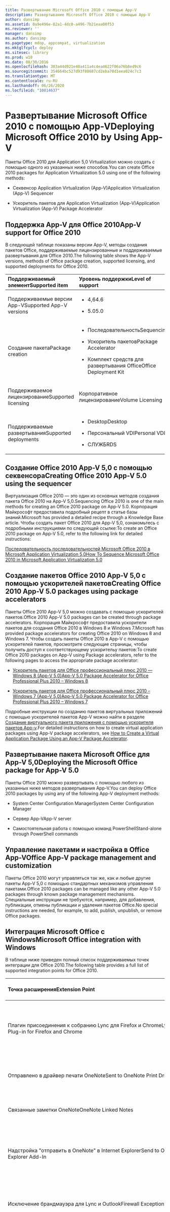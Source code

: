 ```yaml
---
title: Развертывание Microsoft Office 2010 с помощью App-V
description: Развертывание Microsoft Office 2010 с помощью App-V
author: dansimp
ms.assetid: 0a9e496e-82a1-4dc0-a496-7b21eaa00f53
ms.reviewer: ''
manager: dansimp
ms.author: dansimp
ms.pagetype: mdop, appcompat, virtualization
ms.mktglfcycl: deploy
ms.sitesec: library
ms.prod: w10
ms.date: 08/30/2016
ms.openlocfilehash: 303a44d921e40a411a4c4ea4622f06a76b8ed9c6
ms.sourcegitcommit: 354664bc527d93f80687cd2eba70d1eea024c7c3
ms.translationtype: MT
ms.contentlocale: ru-RU
ms.lasthandoff: 06/26/2020
ms.locfileid: "10814637"
---
```

# <span data-ttu-id="885ed-103">Развертывание Microsoft Office 2010 с помощью App-V</span><span class="sxs-lookup"><span data-stu-id="885ed-103">Deploying Microsoft Office 2010 by Using App-V</span></span>


<span data-ttu-id="885ed-104">Пакеты Office 2010 для Application 5,0 Virtualization можно создать с помощью одного из указанных ниже способов.</span><span class="sxs-lookup"><span data-stu-id="885ed-104">You can create Office 2010 packages for Application Virtualization 5.0 using one of the following methods:</span></span>

-   <span data-ttu-id="885ed-105">Секвенсор Application Virtualization (App-V)</span><span class="sxs-lookup"><span data-stu-id="885ed-105">Application Virtualization (App-V) Sequencer</span></span>

-   <span data-ttu-id="885ed-106">Ускоритель пакетов для Application Virtualization (App-V)</span><span class="sxs-lookup"><span data-stu-id="885ed-106">Application Virtualization (App-V) Package Accelerator</span></span>

## <span data-ttu-id="885ed-107">Поддержка App-V для Office 2010</span><span class="sxs-lookup"><span data-stu-id="885ed-107">App-V support for Office 2010</span></span>


<span data-ttu-id="885ed-108">В следующей таблице показаны версии App-V, методы создания пакетов Office, поддерживаемые лицензированные и поддерживаемые развертывания для Office 2010.</span><span class="sxs-lookup"><span data-stu-id="885ed-108">The following table shows the App-V versions, methods of Office package creation, supported licensing, and supported deployments for Office 2010.</span></span>

<table>
<colgroup>
<col width="50%" />
<col width="50%" />
</colgroup>
<thead>
<tr class="header">
<th align="left"><span data-ttu-id="885ed-109">Поддерживаемый элемент</span><span class="sxs-lookup"><span data-stu-id="885ed-109">Supported item</span></span></th>
<th align="left"><span data-ttu-id="885ed-110">Уровень поддержки</span><span class="sxs-lookup"><span data-stu-id="885ed-110">Level of support</span></span></th>
</tr>
</thead>
<tbody>
<tr class="odd">
<td align="left"><p><span data-ttu-id="885ed-111">Поддерживаемые версии App-V</span><span class="sxs-lookup"><span data-stu-id="885ed-111">Supported App-V versions</span></span></p></td>
<td align="left"><ul>
<li><p><span data-ttu-id="885ed-112">4,6</span><span class="sxs-lookup"><span data-stu-id="885ed-112">4.6</span></span></p></li>
<li><p><span data-ttu-id="885ed-113">5.0</span><span class="sxs-lookup"><span data-stu-id="885ed-113">5.0</span></span></p></li>
</ul></td>
</tr>
<tr class="even">
<td align="left"><p><span data-ttu-id="885ed-114">Создание пакета</span><span class="sxs-lookup"><span data-stu-id="885ed-114">Package creation</span></span></p></td>
<td align="left"><ul>
<li><p><span data-ttu-id="885ed-115">Последовательность</span><span class="sxs-lookup"><span data-stu-id="885ed-115">Sequencing</span></span></p></li>
<li><p><span data-ttu-id="885ed-116">Ускоритель пакетов</span><span class="sxs-lookup"><span data-stu-id="885ed-116">Package Accelerator</span></span></p></li>
<li><p><span data-ttu-id="885ed-117">Комплект средств для развертывания Office</span><span class="sxs-lookup"><span data-stu-id="885ed-117">Office Deployment Kit</span></span></p></li>
</ul></td>
</tr>
<tr class="odd">
<td align="left"><p><span data-ttu-id="885ed-118">Поддерживаемое лицензирование</span><span class="sxs-lookup"><span data-stu-id="885ed-118">Supported licensing</span></span></p></td>
<td align="left"><p><span data-ttu-id="885ed-119">Корпоративное лицензирование</span><span class="sxs-lookup"><span data-stu-id="885ed-119">Volume Licensing</span></span></p></td>
</tr>
<tr class="even">
<td align="left"><p><span data-ttu-id="885ed-120">Поддерживаемые развертывания</span><span class="sxs-lookup"><span data-stu-id="885ed-120">Supported deployments</span></span></p></td>
<td align="left"><ul>
<li><p><span data-ttu-id="885ed-121">Desktop</span><span class="sxs-lookup"><span data-stu-id="885ed-121">Desktop</span></span></p></li>
<li><p><span data-ttu-id="885ed-122">Персональный VDI</span><span class="sxs-lookup"><span data-stu-id="885ed-122">Personal VDI</span></span></p></li>
<li><p><span data-ttu-id="885ed-123">СЛУЖБ</span><span class="sxs-lookup"><span data-stu-id="885ed-123">RDS</span></span></p></li>
</ul></td>
</tr>
</tbody>
</table>

 

## <span data-ttu-id="885ed-124">Создание Office 2010 App-V 5,0 с помощью секвенсора</span><span class="sxs-lookup"><span data-stu-id="885ed-124">Creating Office 2010 App-V 5.0 using the sequencer</span></span>


<span data-ttu-id="885ed-125">Виртуализация Office 2010 — это один из основных методов создания пакета Office 2010 на App-V 5,0.</span><span class="sxs-lookup"><span data-stu-id="885ed-125">Sequencing Office 2010 is one of the main methods for creating an Office 2010 package on App-V 5.0.</span></span> <span data-ttu-id="885ed-126">Корпорация Майкрософт предоставила подробный рецепт в статье базы знаний.</span><span class="sxs-lookup"><span data-stu-id="885ed-126">Microsoft has provided a detailed recipe through a Knowledge Base article.</span></span> <span data-ttu-id="885ed-127">Чтобы создать пакет Office 2010 для App-V 5,0, ознакомьтесь с подробными инструкциями по следующей ссылке:</span><span class="sxs-lookup"><span data-stu-id="885ed-127">To create an Office 2010 package on App-V 5.0, refer to the following link for detailed instructions:</span></span>

[<span data-ttu-id="885ed-128">Последовательность последовательностей Microsoft Office 2010 в Microsoft Application Virtualization 5,0</span><span class="sxs-lookup"><span data-stu-id="885ed-128">How To Sequence Microsoft Office 2010 in Microsoft Application Virtualization 5.0</span></span>](https://go.microsoft.com/fwlink/p/?LinkId=330676)

## <span data-ttu-id="885ed-129">Создание пакетов Office 2010 App-V 5,0 с помощью ускорителей пакетов</span><span class="sxs-lookup"><span data-stu-id="885ed-129">Creating Office 2010 App-V 5.0 packages using package accelerators</span></span>


<span data-ttu-id="885ed-130">Пакеты Office 2010 App-V 5,0 можно создавать с помощью ускорителей пакетов.</span><span class="sxs-lookup"><span data-stu-id="885ed-130">Office 2010 App-V 5.0 packages can be created through package accelerators.</span></span> <span data-ttu-id="885ed-131">Корпорация Майкрософт предоставила ускорители пакетов для создания Office 2010 в Windows 8 и Windows 7.</span><span class="sxs-lookup"><span data-stu-id="885ed-131">Microsoft has provided package accelerators for creating Office 2010 on Windows 8 and Windows 7.</span></span> <span data-ttu-id="885ed-132">Чтобы создать пакеты Office 2010 в App-V с помощью ускорителей пакетов, просмотрите следующие страницы, чтобы получить доступ к соответствующему ускорительу пакетов:</span><span class="sxs-lookup"><span data-stu-id="885ed-132">To create Office 2010 packages on App-V using Package accelerators, refer to the following pages to access the appropriate package accelerator:</span></span>

-   [<span data-ttu-id="885ed-133">Ускоритель пакетов для Office профессиональный плюс 2010 — Windows 8 (App-V 5,0)</span><span class="sxs-lookup"><span data-stu-id="885ed-133">App-V 5.0 Package Accelerator for Office Professional Plus 2010 – Windows 8</span></span>](https://go.microsoft.com/fwlink/p/?LinkId=330677)

-   [<span data-ttu-id="885ed-134">Ускоритель пакетов для Office профессиональный плюс 2010 – Windows 7 (App-V 5,0)</span><span class="sxs-lookup"><span data-stu-id="885ed-134">App-V 5.0 Package Accelerator for Office Professional Plus 2010 – Windows 7</span></span>](https://go.microsoft.com/fwlink/p/?LinkId=330678)

<span data-ttu-id="885ed-135">Подробные инструкции по созданию пакетов виртуальных приложений с помощью ускорителей пакетов App-V можно найти в разделе [Создание виртуального пакета приложения с помощью ускорителя пакетов App-v](how-to-create-a-virtual-application-package-using-an-app-v-package-accelerator.md).</span><span class="sxs-lookup"><span data-stu-id="885ed-135">For detailed instructions on how to create virtual application packages using App-V package accelerators, see [How to Create a Virtual Application Package Using an App-V Package Accelerator](how-to-create-a-virtual-application-package-using-an-app-v-package-accelerator.md).</span></span>

## <span data-ttu-id="885ed-136">Развертывание пакета Microsoft Office для App-V 5,0</span><span class="sxs-lookup"><span data-stu-id="885ed-136">Deploying the Microsoft Office package for App-V 5.0</span></span>


<span data-ttu-id="885ed-137">Пакеты Office 2010 можно развертывать с помощью любого из указанных ниже методов развертывания App-V.</span><span class="sxs-lookup"><span data-stu-id="885ed-137">You can deploy Office 2010 packages by using any of the following App-V deployment methods:</span></span>

-   <span data-ttu-id="885ed-138">System Center Configuration Manager</span><span class="sxs-lookup"><span data-stu-id="885ed-138">System Center Configuration Manager</span></span>

-   <span data-ttu-id="885ed-139">Сервер App-V</span><span class="sxs-lookup"><span data-stu-id="885ed-139">App-V server</span></span>

-   <span data-ttu-id="885ed-140">Самостоятельная работа с помощью команд PowerShell</span><span class="sxs-lookup"><span data-stu-id="885ed-140">Stand-alone through PowerShell commands</span></span>

## <span data-ttu-id="885ed-141">Управление пакетами и настройка в Office App-V</span><span class="sxs-lookup"><span data-stu-id="885ed-141">Office App-V package management and customization</span></span>


<span data-ttu-id="885ed-142">Пакеты Office 2010 могут управляться так же, как и любые другие пакеты App-V 5,0 с помощью стандартных механизмов управления пакетами.</span><span class="sxs-lookup"><span data-stu-id="885ed-142">Office 2010 packages can be managed like any other App-V 5.0 packages through known package management mechanisms.</span></span> <span data-ttu-id="885ed-143">Специальные инструкции не требуются, например, для добавления, публикации, отмены публикации и удаления пакетов Office.</span><span class="sxs-lookup"><span data-stu-id="885ed-143">No special instructions are needed, for example, to add, publish, unpublish, or remove Office packages.</span></span>

## <span data-ttu-id="885ed-144">Интеграция Microsoft Office с Windows</span><span class="sxs-lookup"><span data-stu-id="885ed-144">Microsoft Office integration with Windows</span></span>


<span data-ttu-id="885ed-145">В таблице ниже приведен полный список поддерживаемых точек интеграции для Office 2010.</span><span class="sxs-lookup"><span data-stu-id="885ed-145">The following table provides a full list of supported integration points for Office 2010.</span></span>

<table>
<colgroup>
<col width="33%" />
<col width="33%" />
<col width="33%" />
</colgroup>
<thead>
<tr class="header">
<th align="left"><span data-ttu-id="885ed-146">Точка расширения</span><span class="sxs-lookup"><span data-stu-id="885ed-146">Extension Point</span></span></th>
<th align="left"><span data-ttu-id="885ed-147">Описание</span><span class="sxs-lookup"><span data-stu-id="885ed-147">Description</span></span></th>
<th align="left"><span data-ttu-id="885ed-148">Office 2010</span><span class="sxs-lookup"><span data-stu-id="885ed-148">Office 2010</span></span></th>
</tr>
</thead>
<tbody>
<tr class="odd">
<td align="left"><p><span data-ttu-id="885ed-149">Плагин присоединения к собранию Lync для Firefox и Chrome</span><span class="sxs-lookup"><span data-stu-id="885ed-149">Lync meeting Join Plug-in for Firefox and Chrome</span></span></p></td>
<td align="left"><p><span data-ttu-id="885ed-150">Пользователь может присоединиться к собраниям Lync из Firefox и Chrome</span><span class="sxs-lookup"><span data-stu-id="885ed-150">User can join Lync meetings from Firefox and Chrome</span></span></p></td>
<td align="left"><p></p></td>
</tr>
<tr class="even">
<td align="left"><p><span data-ttu-id="885ed-151">Отправлено в драйвер печати OneNote</span><span class="sxs-lookup"><span data-stu-id="885ed-151">Sent to OneNote Print Driver</span></span></p></td>
<td align="left"><p><span data-ttu-id="885ed-152">Пользователь может печатать в OneNote</span><span class="sxs-lookup"><span data-stu-id="885ed-152">User can print to OneNote</span></span></p></td>
<td align="left"><p><span data-ttu-id="885ed-153">Да</span><span class="sxs-lookup"><span data-stu-id="885ed-153">Yes</span></span></p></td>
</tr>
<tr class="odd">
<td align="left"><p><span data-ttu-id="885ed-154">Связанные заметки OneNote</span><span class="sxs-lookup"><span data-stu-id="885ed-154">OneNote Linked Notes</span></span></p></td>
<td align="left"><p><span data-ttu-id="885ed-155">Связанные заметки OneNote</span><span class="sxs-lookup"><span data-stu-id="885ed-155">OneNote Linked Notes</span></span></p></td>
<td align="left"><p></p></td>
</tr>
<tr class="even">
<td align="left"><p><span data-ttu-id="885ed-156">Надстройка "отправить в OneNote" в Internet Explorer</span><span class="sxs-lookup"><span data-stu-id="885ed-156">Send to OneNote Internet Explorer Add-In</span></span></p></td>
<td align="left"><p><span data-ttu-id="885ed-157">Пользователь может отправлять сообщения в OneNote из браузера Internet Explorer</span><span class="sxs-lookup"><span data-stu-id="885ed-157">User can send to OneNote from IE</span></span></p></td>
<td align="left"><p></p></td>
</tr>
<tr class="odd">
<td align="left"><p><span data-ttu-id="885ed-158">Исключение брандмауэра для Lync и Outlook</span><span class="sxs-lookup"><span data-stu-id="885ed-158">Firewall Exception for Lync and Outlook</span></span></p></td>
<td align="left"><p><span data-ttu-id="885ed-159">Исключение брандмауэра для Lync и Outlook</span><span class="sxs-lookup"><span data-stu-id="885ed-159">Firewall Exception for Lync and Outlook</span></span></p></td>
<td align="left"><p></p></td>
</tr>
<tr class="even">
<td align="left"><p><span data-ttu-id="885ed-160">Клиент MAPI</span><span class="sxs-lookup"><span data-stu-id="885ed-160">MAPI Client</span></span></p></td>
<td align="left"><p><span data-ttu-id="885ed-161">Встроенные приложения и надстройки могут взаимодействовать с виртуальным приложением Outlook через MAPI</span><span class="sxs-lookup"><span data-stu-id="885ed-161">Native apps and add-ins can interact with virtual Outlook through MAPI</span></span></p></td>
<td align="left"><p></p></td>
</tr>
<tr class="odd">
<td align="left"><p><span data-ttu-id="885ed-162">Подключаемый модуль SharePoint для Firefox</span><span class="sxs-lookup"><span data-stu-id="885ed-162">SharePoint Plugin for Firefox</span></span></p></td>
<td align="left"><p><span data-ttu-id="885ed-163">Пользователь может использовать возможности SharePoint в Firefox</span><span class="sxs-lookup"><span data-stu-id="885ed-163">User can use SharePoint features in Firefox</span></span></p></td>
<td align="left"><p></p></td>
</tr>
<tr class="even">
<td align="left"><p><span data-ttu-id="885ed-164">Приложение панели управления "почта"</span><span class="sxs-lookup"><span data-stu-id="885ed-164">Mail Control Panel Applet</span></span></p></td>
<td align="left"><p><span data-ttu-id="885ed-165">Пользователь получает панель управления "почта" в Outlook</span><span class="sxs-lookup"><span data-stu-id="885ed-165">User gets the mail control panel applet in Outlook</span></span></p></td>
<td align="left"><p><span data-ttu-id="885ed-166">Да</span><span class="sxs-lookup"><span data-stu-id="885ed-166">Yes</span></span></p></td>
</tr>
<tr class="odd">
<td align="left"><p><span data-ttu-id="885ed-167">Основные сборки взаимодействия</span><span class="sxs-lookup"><span data-stu-id="885ed-167">Primary Interop Assemblies</span></span></p></td>
<td align="left"><p><span data-ttu-id="885ed-168">Поддержка управляемых надстроек</span><span class="sxs-lookup"><span data-stu-id="885ed-168">Support managed add-ins</span></span></p></td>
<td align="left"><p></p></td>
</tr>
<tr class="even">
<td align="left"><p><span data-ttu-id="885ed-169">Обработчик кэша документов Office</span><span class="sxs-lookup"><span data-stu-id="885ed-169">Office Document Cache Handler</span></span></p></td>
<td align="left"><p><span data-ttu-id="885ed-170">Разрешение кэша документов для приложений Office</span><span class="sxs-lookup"><span data-stu-id="885ed-170">Allows Document Cache for Office applications</span></span></p></td>
<td align="left"><p></p></td>
</tr>
<tr class="odd">
<td align="left"><p><span data-ttu-id="885ed-171">Обработчик поиска протоколов Outlook</span><span class="sxs-lookup"><span data-stu-id="885ed-171">Outlook Protocol Search handler</span></span></p></td>
<td align="left"><p><span data-ttu-id="885ed-172">Пользователь может выполнять поиск в Outlook</span><span class="sxs-lookup"><span data-stu-id="885ed-172">User can search in outlook</span></span></p></td>
<td align="left"><p><span data-ttu-id="885ed-173">Да</span><span class="sxs-lookup"><span data-stu-id="885ed-173">Yes</span></span></p></td>
</tr>
<tr class="even">
<td align="left"><p><span data-ttu-id="885ed-174">Элементы управления ActiveX:</span><span class="sxs-lookup"><span data-stu-id="885ed-174">Active X Controls:</span></span></p></td>
<td align="left"><p><span data-ttu-id="885ed-175">Дополнительные сведения об элементах ActiveX можно найти в <a href="https://go.microsoft.com/fwlink/p/?LinkId=331361" data-raw-source="[ActiveX Control API Reference](https://go.microsoft.com/fwlink/p/?LinkId=331361)"> справочнике API элементов ActiveX </a> .</span><span class="sxs-lookup"><span data-stu-id="885ed-175">For more information on ActiveX controls, refer to <a href="https://go.microsoft.com/fwlink/p/?LinkId=331361" data-raw-source="[ActiveX Control API Reference](https://go.microsoft.com/fwlink/p/?LinkId=331361)">ActiveX Control API Reference</a>.</span></span></p></td>
<td align="left"><p></p></td>
</tr>
<tr class="odd">
<td align="left"><p>   <span data-ttu-id="885ed-176">Groove. SiteClient</span><span class="sxs-lookup"><span data-stu-id="885ed-176">Groove.SiteClient</span></span></p></td>
<td align="left"><p><span data-ttu-id="885ed-177">Элемент управления ActiveX</span><span class="sxs-lookup"><span data-stu-id="885ed-177">Active X Control</span></span></p></td>
<td align="left"><p></p></td>
</tr>
<tr class="even">
<td align="left"><p>   <span data-ttu-id="885ed-178">PortalConnect.PersonalSite</span><span class="sxs-lookup"><span data-stu-id="885ed-178">PortalConnect.PersonalSite</span></span></p></td>
<td align="left"><p><span data-ttu-id="885ed-179">Элемент управления ActiveX</span><span class="sxs-lookup"><span data-stu-id="885ed-179">Active X Control</span></span></p></td>
<td align="left"><p></p></td>
</tr>
<tr class="odd">
<td align="left"><p>   <span data-ttu-id="885ed-180">SharePoint. openDocument</span><span class="sxs-lookup"><span data-stu-id="885ed-180">SharePoint.openDocuments</span></span></p></td>
<td align="left"><p><span data-ttu-id="885ed-181">Элемент управления ActiveX</span><span class="sxs-lookup"><span data-stu-id="885ed-181">Active X Control</span></span></p></td>
<td align="left"><p></p></td>
</tr>
<tr class="even">
<td align="left"><p>   <span data-ttu-id="885ed-182">SharePoint. ExportDatabase</span><span class="sxs-lookup"><span data-stu-id="885ed-182">SharePoint.ExportDatabase</span></span></p></td>
<td align="left"><p><span data-ttu-id="885ed-183">Элемент управления ActiveX</span><span class="sxs-lookup"><span data-stu-id="885ed-183">Active X Control</span></span></p></td>
<td align="left"><p></p></td>
</tr>
<tr class="odd">
<td align="left"><p>   <span data-ttu-id="885ed-184">SharePoint. SpreadSheetLauncher</span><span class="sxs-lookup"><span data-stu-id="885ed-184">SharePoint.SpreadSheetLauncher</span></span></p></td>
<td align="left"><p><span data-ttu-id="885ed-185">Элемент управления ActiveX</span><span class="sxs-lookup"><span data-stu-id="885ed-185">Active X Control</span></span></p></td>
<td align="left"><p></p></td>
</tr>
<tr class="even">
<td align="left"><p>   <span data-ttu-id="885ed-186">SharePoint. StssyncHander</span><span class="sxs-lookup"><span data-stu-id="885ed-186">SharePoint.StssyncHander</span></span></p></td>
<td align="left"><p><span data-ttu-id="885ed-187">Элемент управления ActiveX</span><span class="sxs-lookup"><span data-stu-id="885ed-187">Active X Control</span></span></p></td>
<td align="left"><p></p></td>
</tr>
<tr class="odd">
<td align="left"><p>   <span data-ttu-id="885ed-188">SharePoint. DragUploadCtl</span><span class="sxs-lookup"><span data-stu-id="885ed-188">SharePoint.DragUploadCtl</span></span></p></td>
<td align="left"><p><span data-ttu-id="885ed-189">Элемент управления ActiveX</span><span class="sxs-lookup"><span data-stu-id="885ed-189">Active X Control</span></span></p></td>
<td align="left"><p></p></td>
</tr>
<tr class="even">
<td align="left"><p>   <span data-ttu-id="885ed-190">SharePoint. DragDownloadCtl</span><span class="sxs-lookup"><span data-stu-id="885ed-190">SharePoint.DragDownloadCtl</span></span></p></td>
<td align="left"><p><span data-ttu-id="885ed-191">Элемент управления ActiveX</span><span class="sxs-lookup"><span data-stu-id="885ed-191">Active X Control</span></span></p></td>
<td align="left"><p></p></td>
</tr>
<tr class="odd">
<td align="left"><p>   <span data-ttu-id="885ed-192">SharePoint. OpenXMLDocuments</span><span class="sxs-lookup"><span data-stu-id="885ed-192">Sharpoint.OpenXMLDocuments</span></span></p></td>
<td align="left"><p><span data-ttu-id="885ed-193">Элемент управления ActiveX</span><span class="sxs-lookup"><span data-stu-id="885ed-193">Active X Control</span></span></p></td>
<td align="left"><p></p></td>
</tr>
<tr class="even">
<td align="left"><p>   <span data-ttu-id="885ed-194">SharePoint. ClipboardCtl</span><span class="sxs-lookup"><span data-stu-id="885ed-194">Sharepoint.ClipboardCtl</span></span></p></td>
<td align="left"><p><span data-ttu-id="885ed-195">Элемент управления ActiveX</span><span class="sxs-lookup"><span data-stu-id="885ed-195">Active X control</span></span></p></td>
<td align="left"><p></p></td>
</tr>
<tr class="odd">
<td align="left"><p>   <span data-ttu-id="885ed-196">WinProj. активатор</span><span class="sxs-lookup"><span data-stu-id="885ed-196">WinProj.Activator</span></span></p></td>
<td align="left"><p><span data-ttu-id="885ed-197">Элемент управления ActiveX</span><span class="sxs-lookup"><span data-stu-id="885ed-197">Active X Control</span></span></p></td>
<td align="left"><p></p></td>
</tr>
<tr class="even">
<td align="left"><p>   <span data-ttu-id="885ed-198">Name. NameCtrl</span><span class="sxs-lookup"><span data-stu-id="885ed-198">Name.NameCtrl</span></span></p></td>
<td align="left"><p><span data-ttu-id="885ed-199">Элемент управления ActiveX</span><span class="sxs-lookup"><span data-stu-id="885ed-199">Active X Control</span></span></p></td>
<td align="left"><p></p></td>
</tr>
<tr class="odd">
<td align="left"><p>   <span data-ttu-id="885ed-200">STSUPld.CopyCtl</span><span class="sxs-lookup"><span data-stu-id="885ed-200">STSUPld.CopyCtl</span></span></p></td>
<td align="left"><p><span data-ttu-id="885ed-201">Элемент управления ActiveX</span><span class="sxs-lookup"><span data-stu-id="885ed-201">Active X Control</span></span></p></td>
<td align="left"><p></p></td>
</tr>
<tr class="even">
<td align="left"><p>   <span data-ttu-id="885ed-202">CommunicatorMeetingJoinAx.JoinManager</span><span class="sxs-lookup"><span data-stu-id="885ed-202">CommunicatorMeetingJoinAx.JoinManager</span></span></p></td>
<td align="left"><p><span data-ttu-id="885ed-203">Элемент управления ActiveX</span><span class="sxs-lookup"><span data-stu-id="885ed-203">Active X Control</span></span></p></td>
<td align="left"><p></p></td>
</tr>
<tr class="odd">
<td align="left"><p>   <span data-ttu-id="885ed-204">LISTNET. Listnet</span><span class="sxs-lookup"><span data-stu-id="885ed-204">LISTNET.Listnet</span></span></p></td>
<td align="left"><p><span data-ttu-id="885ed-205">Элемент управления ActiveX</span><span class="sxs-lookup"><span data-stu-id="885ed-205">Active X Control</span></span></p></td>
<td align="left"><p></p></td>
</tr>
<tr class="even">
<td align="left"><p>   <span data-ttu-id="885ed-206">Вспомогательное приложение браузера OneDrive Pro</span><span class="sxs-lookup"><span data-stu-id="885ed-206">OneDrive Pro Browser Helper</span></span></p></td>
<td align="left"><p><span data-ttu-id="885ed-207">Элемент управления ActiveX]</span><span class="sxs-lookup"><span data-stu-id="885ed-207">Active X Control]</span></span></p></td>
<td align="left"><p></p></td>
</tr>
<tr class="odd">
<td align="left"><p><span data-ttu-id="885ed-208">Наложения значков OneDrive Pro</span><span class="sxs-lookup"><span data-stu-id="885ed-208">OneDrive Pro Icon Overlays</span></span></p></td>
<td align="left"><p><span data-ttu-id="885ed-209">Перекрытие значков оболочки в проводнике Windows при просмотре папок в папках OneDrive Pro</span><span class="sxs-lookup"><span data-stu-id="885ed-209">Windows explorer shell icon overlays when users look at folders OneDrive Pro folders</span></span></p></td>
<td align="left"><p></p></td>
</tr>
</tbody>
</table>

 

## <span data-ttu-id="885ed-210">Дополнительные ресурсы</span><span class="sxs-lookup"><span data-stu-id="885ed-210">Additional resources</span></span>


**<span data-ttu-id="885ed-211">Пакеты Office 2013 App-V 5,0 5,0 дополнительные ресурсы</span><span class="sxs-lookup"><span data-stu-id="885ed-211">Office 2013 App-V 5.0 Packages 5.0 Additional Resources</span></span>**

[<span data-ttu-id="885ed-212">Поддерживаемые сценарии для развертывания Microsoft Office в последовательном пакете App-V</span><span class="sxs-lookup"><span data-stu-id="885ed-212">Supported scenarios for deploying Microsoft Office as a sequenced App-V Package</span></span>](https://go.microsoft.com/fwlink/p/?LinkId=330680)

**<span data-ttu-id="885ed-213">Пакеты Office 2010 App-V 5,0</span><span class="sxs-lookup"><span data-stu-id="885ed-213">Office 2010 App-V 5.0 Packages</span></span>**

[<span data-ttu-id="885ed-214">Комплект виртуализации Microsoft Office 2010 для Microsoft Application Virtualization 5,0</span><span class="sxs-lookup"><span data-stu-id="885ed-214">Microsoft Office 2010 Sequencing Kit for Microsoft Application Virtualization 5.0</span></span>](https://go.microsoft.com/fwlink/p/?LinkId=330681)

[<span data-ttu-id="885ed-215">Известные проблемы, возникающие при создании или использовании пакета Office 2010 для App-V 5,0</span><span class="sxs-lookup"><span data-stu-id="885ed-215">Known issues when you create or use an App-V 5.0 Office 2010 package</span></span>](https://go.microsoft.com/fwlink/p/?LinkId=330682)

[<span data-ttu-id="885ed-216">Последовательность последовательностей Microsoft Office 2010 в Microsoft Application Virtualization 5,0</span><span class="sxs-lookup"><span data-stu-id="885ed-216">How to sequence Microsoft Office 2010 in Microsoft Application Virtualization 5.0</span></span>](https://go.microsoft.com/fwlink/p/?LinkId=330676)

**<span data-ttu-id="885ed-217">Группы подключения</span><span class="sxs-lookup"><span data-stu-id="885ed-217">Connection Groups</span></span>**

[<span data-ttu-id="885ed-218">Развертывание групп подключений в Microsoft App-V V5</span><span class="sxs-lookup"><span data-stu-id="885ed-218">Deploying Connection Groups in Microsoft App-V v5</span></span>](https://go.microsoft.com/fwlink/p/?LinkId=330683)

[<span data-ttu-id="885ed-219">Управление связывающими группами</span><span class="sxs-lookup"><span data-stu-id="885ed-219">Managing Connection Groups</span></span>](managing-connection-groups.md)

**<span data-ttu-id="885ed-220">Динамическая настройка</span><span class="sxs-lookup"><span data-stu-id="885ed-220">Dynamic Configuration</span></span>**

[<span data-ttu-id="885ed-221">Сведения о динамической конфигурации App-V 5.0</span><span class="sxs-lookup"><span data-stu-id="885ed-221">About App-V 5.0 Dynamic Configuration</span></span>](about-app-v-50-dynamic-configuration.md)






 

 





